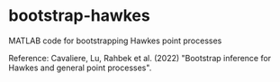 # bootstrap-hawkes
MATLAB code for bootstrapping Hawkes point processes

Reference: 
Cavaliere, Lu, Rahbek et al. (2022) "Bootstrap inference for Hawkes and general point processes". 
